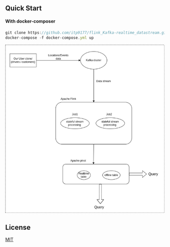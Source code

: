 
## Quick Start

#### With docker-composer

```javascript
git clone https://github.com/itp9177/flink_Kafka-realtime_datastream.git
docker-compose -f docker-compose.yml up
```


![App Screenshot](https://raw.githubusercontent.com/itp9177/flink_Kafka-realtime_datastream/main/architecture.png)

## License

[MIT](https://choosealicense.com/licenses/mit/)

